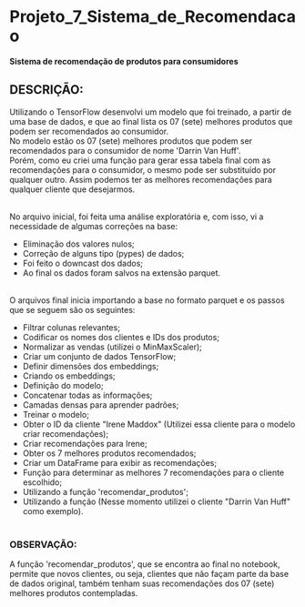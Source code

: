 # Projeto_7_Sistema_de_Recomendacao
**Sistema de recomendação de produtos para consumidores**

## DESCRIÇÃO:

Utilizando o TensorFlow desenvolvi um modelo que foi treinado, a partir de uma base de dados, e que ao final lista os 07 (sete) melhores produtos que podem ser recomendados ao consumidor.<br>
No modelo estão os 07 (sete) melhores produtos que podem ser recomendados para o consumidor de nome 'Darrin Van Huff'.<br>
Porém, como eu criei uma função para gerar essa tabela final com as recomendações para o consumidor, o mesmo pode ser substituído por qualquer outro. Assim podemos ter as melhores recomendações para qualquer cliente que desejarmos.<br><br>

No arquivo inicial, foi feita uma análise exploratória e, com isso, vi a necessidade de algumas correções na base:<br>
- Eliminação dos valores nulos;
- Correção de alguns tipo (pypes) de dados;
- Foi feito o downcast dos dados;
- Ao final os dados foram salvos na extensão parquet.<br><br>

O arquivos final inicia importando a base no formato parquet e os passos que se seguem são os seguintes:
- Filtrar colunas relevantes;
- Codificar os nomes dos clientes e IDs dos produtos;
- Normalizar as vendas (utilizei o MinMaxScaler);
- Criar um conjunto de dados TensorFlow;
- Definir dimensões dos embeddings;
- Criando os embeddings;
- Definição do modelo;
- Concatenar todas as informações;
- Camadas densas para aprender padrões;
- Treinar o modelo;
- Obter o ID da cliente "Irene Maddox" (Utilizei essa cliente para o modelo criar recomendações);
- Criar recomendações para Irene;
- Obter os 7 melhores produtos recomendados;
- Criar um DataFrame para exibir as recomendações;
- Função para determinar as melhores 7 recomendações para o cliente escolhido;
- Utilizando a função 'recomendar_produtos';
- Utilizando a função (Nesse momento utilizei o cliente "Darrin Van Huff" como exemplo).<br><br>

### OBSERVAÇÃO:
A função 'recomendar_produtos', que se encontra ao final no notebook, permite que novos clientes, ou seja, clientes que não façam parte da base de dados original, também tenham suas recomendações dos 07 (sete) melhores produtos contempladas.
